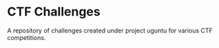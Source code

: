 CTF Challenges
==============

A repository of challenges created under project uguntu for various CTF competitions.
